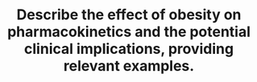 ---
title: "Describe the effect of obesity on pharmacokinetics and the potential clinical implications, providing relevant examples."
entityType: SAQ
exam: PEX
college: ANZCA
year: 2009
sitting: B
question: 04
passRate: 45
EC_expectedDomains:
- "Most candidates started off, appropriately, with a definition of obesity and then went on to point out that it was often associated with a range of other co-morbidities such as diabetes and gastric reflux."
EC_extraCredit:
- "Then, possibly relying on clinical experience, candidates often remarked that in the obese patient FRC can be reduced, thus affecting uptake of volatile anaesthetic agents and that transdermal, intramuscular and subcutaneous drug absorption was also likely to be affected."
- "Many candidates also mentioned that some computer based programmes for TCI could give variable results when actual (rather than lean) body weight was entered."
- "Pharmacokinetic handling of some opioids are altered in the obese patient, and only a few candidates mentioned the possible pharmacokinetic advantages of poorly lipid soluble volatile agents such as desflurane over other volatile agents in the obese patient."
- "With regard to non-depolarising muscle relaxant drugs, although their polarity generally restricts their distribution, volume of distribution may be increased in the obese, simply by virtue of increased absolute total body water."
- "There will be differences in the distribution, and hence duration of action depending on whether dosage is calculated on the basis of ideal body weight or total body water."
- "From a clinical context, obese patients are comprising an increasing proportion of our population, and candidates should be aware of how this condition influences drug disposition."
EC_errorsCommon:
- "This was a question with which most candidates struggled, possibly because it required bringing together information from a variety of areas."
- "However there were few instances where specific examples were given (as asked for in the question)."
---